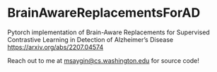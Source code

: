 # BrainAwareReplacementsForAD
Pytorch implementation of Brain-Aware Replacements for Supervised Contrastive Learning in Detection of Alzheimer’s Disease https://arxiv.org/abs/2207.04574 

Reach out to me at msaygin@cs.washington.edu for source code!
